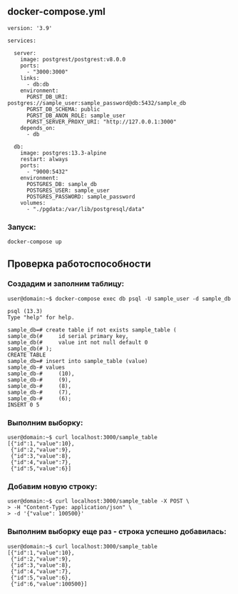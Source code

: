 ## docker-compose.yml  
```  
version: '3.9'

services:

  server:
    image: postgrest/postgrest:v8.0.0
    ports:
      - "3000:3000"
    links:
      - db:db
    environment:
      PGRST_DB_URI: postgres://sample_user:sample_password@db:5432/sample_db
      PGRST_DB_SCHEMA: public
      PGRST_DB_ANON_ROLE: sample_user
      PGRST_SERVER_PROXY_URI: "http://127.0.0.1:3000"
    depends_on:
      - db
  
  db:
    image: postgres:13.3-alpine
    restart: always
    ports:
      - "9000:5432"
    environment:
      POSTGRES_DB: sample_db
      POSTGRES_USER: sample_user
      POSTGRES_PASSWORD: sample_password
    volumes:
      - "./pgdata:/var/lib/postgresql/data"  
```  

### Запуск:  
```  
docker-compose up  
```  

<div style="page-break-after: always;"></div>

## Проверка работоспособности  

### Создадим и заполним таблицу:  
```  
user@domain:~$ docker-compose exec db psql -U sample_user -d sample_db  
```  
```  
psql (13.3)
Type "help" for help.

sample_db=# create table if not exists sample_table (
sample_db(#     id serial primary key,
sample_db(#     value int not null default 0
sample_db(# );
CREATE TABLE
sample_db=# insert into sample_table (value)
sample_db-# values
sample_db-#     (10),
sample_db-#     (9),
sample_db-#     (8),
sample_db-#     (7),
sample_db-#     (6);
INSERT 0 5  
```  

### Выполним выборку:  
```  
user@domain:~$ curl localhost:3000/sample_table
[{"id":1,"value":10}, 
 {"id":2,"value":9}, 
 {"id":3,"value":8}, 
 {"id":4,"value":7}, 
 {"id":5,"value":6}]  
 ```  

 ### Добавим новую строку:  
 ```  
user@domain:~$ curl localhost:3000/sample_table -X POST \
> -H "Content-Type: application/json" \
> -d '{"value": 100500}'  
```  

<div style="page-break-after: always;"></div>  

### Выполним выборку еще раз - строка успешно добавилась:  
```  
user@domain:~$ curl localhost:3000/sample_table
[{"id":1,"value":10}, 
 {"id":2,"value":9}, 
 {"id":3,"value":8}, 
 {"id":4,"value":7}, 
 {"id":5,"value":6}, 
 {"id":6,"value":100500}]  
 ```
